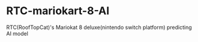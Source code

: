 # RTC-mariokart-8-AI
RTC(RoofTopCat)'s Mariokat 8 deluxe(nintendo switch platform) predicting AI model
